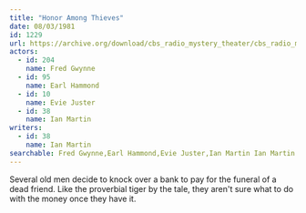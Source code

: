 ```yaml
---
title: "Honor Among Thieves"
date: 08/03/1981
id: 1229
url: https://archive.org/download/cbs_radio_mystery_theater/cbs_radio_mystery_theater-1201-1250.zip/cbs_radio_mystery_theater-1201-1250%2Fcbsrmt_1229_honor_among_thieves.mp3
actors:  
  - id: 204
    name: Fred Gwynne  
  - id: 95
    name: Earl Hammond  
  - id: 10
    name: Evie Juster  
  - id: 38
    name: Ian Martin
writers:  
  - id: 38
    name: Ian Martin
searchable: Fred Gwynne,Earl Hammond,Evie Juster,Ian Martin Ian Martin
---
```

Several old men decide to knock over a bank to pay for the funeral of a dead friend. Like the proverbial tiger by the tale, they aren't sure what to do with the money once they have it.